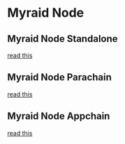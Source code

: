 # Myraid Node
## Myraid Node Standalone
[read this](./docs/standalone.md)
## Myraid Node Parachain
[read this](./docs/parachain.md)
## Myraid Node Appchain
[read this](./docs/appchain.md)
